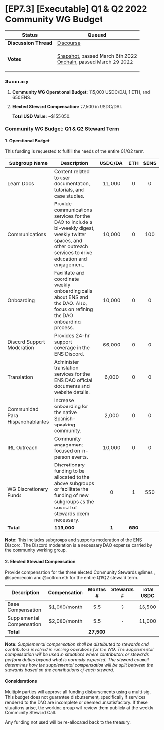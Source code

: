 # \[EP7.3] \[Executable] Q1 & Q2 2022 Community WG Budget

| **Status**            | Queued                                                                                                                                                                                                                                                                                                                                                                                          |
| --------------------- | ----------------------------------------------------------------------------------------------------------------------------------------------------------------------------------------------------------------------------------------------------------------------------------------------------------------------------------------------------------------------------------------------- |
| **Discussion Thread** | [Discourse](https://discuss.ens.domains/t/ep-7-3-executable-q1-q2-2022-community-working-group-budget-request/11046/5)                                                                                                                                                                                                                                                                          |
| **Votes**             | <p><a href="https://snapshot.org/#/ens.eth/proposal/0x29040b3196c4d7109fdb7b55b8bfd5e85dd074d3cb22266e0d94cc42cfad1eb2">Snapshot</a>, passed March 6th 2022<br><a href="https://www.withtally.com/governance/eip155:1:0x323A76393544d5ecca80cd6ef2A560C6a395b7E3/proposal/115615865324623814833258987703837575663427750121726187103053182962864855260310">Onchain</a>, passed March 29 2022</p> |

### Summary

1. **Community WG Operational Budget:** 115,000 USDC/DAI, 1 ETH, and 650 ENS.
2.  **Elected Steward Compensation:** 27,500 in USDC/DAI.

    **Total USD Value:** \~$155,050.

### Community WG Budget: Q1 & Q2 Steward Term

#### 1. Operational Budget

This funding is requested to fulfill the needs of the entire Q1/Q2 term.

| Subgroup Name                    | Description                                                                                                                                                      | USDC/DAI |   ETH   | $ENS |
| -------------------------------- | ---------------------------------------------------------------------------------------------------------------------------------------------------------------- | :------: | :-----: | :--: |
| Learn Docs                       | Content related to user documentation, tutorials, and case studies.                                                                                              |  11,000  |    0    |   0  |
| Communications                   | Provide communications services for the DAO to include a bi-weekly digest, weekly twitter spaces, and other outreach services to drive education and engagement. |  10,000  |    0    |  100 |
| Onboarding                       | Facilitate and coordinate weekly onboarding calls about ENS and the DAO. Also, focus on refining the DAO onboarding process.                                     |  10,000  |    0    |   0  |
| Discord Support Moderation       | Provides 24-hr support coverage in the ENS Discord.                                                                                                              |  66,000  |    0    |   0  |
| Translation                      | Administer translation services for the ENS DAO official documents and website details.                                                                          |   6,000  |    0    |   0  |
| Communidad Para Hispanohablantes | Increase onboarding for the native Spanish-speaking community.                                                                                                   |   2,000  |    0    |   0  |
| IRL Outreach                     | Community engagement focused on in-person events.                                                                                                                |  10,000  |    0    |   0  |
| WG Discretionary Funds           | Discretionary funding to be allocated to the above subgroups or facilitate the funding of new subgroups as the council of stewards deem necessary.               |     0    |    1    |  550 |
| **Total**                        | **115,000**                                                                                                                                                      |   **1**  | **650** |      |

**Note:** This includes subgroups and supports moderation of the ENS Discord. The Discord moderation is a necessary DAO expense carried by the community working group.

#### 2. Elected Steward Compensation

Provide compensation for the three elected Community Stewards @limes , @spencecoin and @coltron.eth for the entire Q1/Q2 steward term.

| Description               | Compensation |  Months #  | Stewards # | Total USDC |
| ------------------------- | :----------: | :--------: | :--------: | :--------: |
| Base Compensation         | $1,000/month |     5.5    |      3     |   16,500   |
| Supplemental Compensation | $2,000/month |     5.5    |      -     |   11,000   |
| **Total**                 |              | **27,500** |            |            |

**Note:** _Supplemental compensation shall be distributed to stewards and contributors involved in running operations for the WG. The supplemental compensation will be used in situations where contributors or stewards perform duties beyond what is normally expected. The steward council determines how the supplemental compensation will be split between the stewards based on the contributions of each steward._

#### Considerations

Multiple parties will approve all funding disbursements using a multi-sig. This budget does not guarantee disbursement, specifically if services rendered to the DAO are incomplete or deemed unsatisfactory. If these situations arise, the working group will review them publicly at the weekly Community Steward Call.

Any funding not used will be re-allocated back to the treasury.
